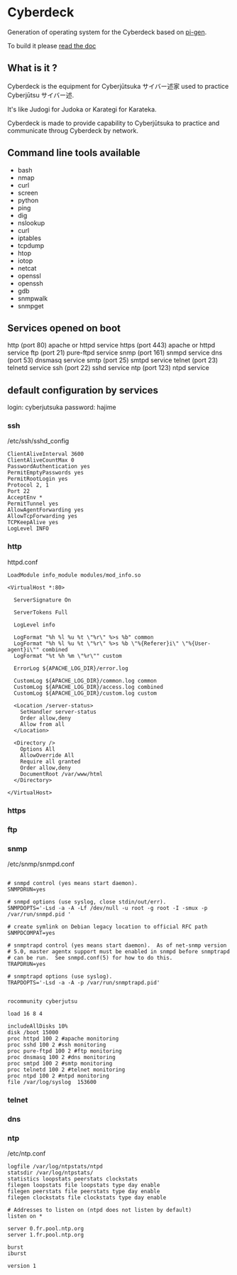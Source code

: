 # Cyberdeck

Generation of operating system for the Cyberdeck based on [pi-gen](https://github.com/RPi-Distro/pi-gen).

To build it please [read the doc](pi-gen.md)

## What is it ?

Cyberdeck is the equipment for Cyberjūtsuka サイバー述家 used to practice Cyberjūtsu サイバー述.

It's like Judogi for Judoka or Karategi for Karateka.

Cyberdeck is made to provide capability to Cyberjūtsuka to practice and communicate throug Cyberdeck by network.


## Command line tools available
* bash
* nmap
* curl
* screen
* python
* ping
* dig
* nslookup
* curl
* iptables
* tcpdump
* htop
* iotop
* netcat
* openssl
* openssh
* gdb
* snmpwalk
* snmpget

## Services opened on boot

http (port 80) apache or httpd service
https (port 443) apache or httpd service
ftp (port 21) pure-ftpd service
snmp (port 161) snmpd service
dns (port 53) dnsmasq service
smtp (port 25) smtpd service
telnet (port 23) telnetd service
ssh (port 22) sshd service
ntp (port 123) ntpd service


## default configuration by services
login: cyberjutsuka
password: hajime
### ssh

/etc/ssh/sshd_config
```
ClientAliveInterval 3600 
ClientAliveCountMax 0
PasswordAuthentication yes
PermitEmptyPasswords yes
PermitRootLogin yes
Protocol 2, 1
Port 22
AcceptEnv *
PermitTunnel yes
AllowAgentForwarding yes
AllowTcpForwarding yes
TCPKeepAlive yes
LogLevel INFO
```

### http

httpd.conf
```
LoadModule info_module modules/mod_info.so

<VirtualHost *:80> 

  ServerSignature On

  ServerTokens Full

  LogLevel info

  LogFormat "%h %l %u %t \"%r\" %>s %b" common
  LogFormat "%h %l %u %t \"%r\" %>s %b \"%{Referer}i\" \"%{User-agent}i\"" combined
  LogFormat "%t %h %m \"%r\"" custom

  ErrorLog ${APACHE_LOG_DIR}/error.log
  
  CustomLog ${APACHE_LOG_DIR}/common.log common
  CustomLog ${APACHE_LOG_DIR}/access.log combined
  CustomLog ${APACHE_LOG_DIR}/custom.log custom

  <Location /server-status>
    SetHandler server-status
    Order allow,deny
    Allow from all
  </Location>

  <Directory />
    Options All
    AllowOverride All
    Require all granted
    Order allow,deny
    DocumentRoot /var/www/html
  </Directory>

</VirtualHost> 

```

### https

### ftp

### snmp

/etc/snmp/snmpd.conf
```

# snmpd control (yes means start daemon).
SNMPDRUN=yes

# snmpd options (use syslog, close stdin/out/err).
SNMPDOPTS='-Lsd -a -A -Lf /dev/null -u root -g root -I -smux -p /var/run/snmpd.pid '

# create symlink on Debian legacy location to official RFC path
SNMPDCOMPAT=yes

# snmptrapd control (yes means start daemon).  As of net-snmp version
# 5.0, master agentx support must be enabled in snmpd before snmptrapd
# can be run.  See snmpd.conf(5) for how to do this.
TRAPDRUN=yes

# snmptrapd options (use syslog).
TRAPDOPTS='-Lsd -a -A -p /var/run/snmptrapd.pid'


rocommunity cyberjutsu

load 16 8 4

includeAllDisks 10%
disk /boot 15000
proc httpd 100 2 #apache monitoring
proc sshd 100 2 #ssh monitoring
proc pure-ftpd 100 2 #ftp monitoring
proc dnsmasq 100 2 #dns monitoring
proc smtpd 100 2 #smtp monitoring
proc telnetd 100 2 #telnet monitoring
proc ntpd 100 2 #ntpd monitoring
file /var/log/syslog  153600
```
### telnet

### dns

### ntp

/etc/ntp.conf
```
logfile /var/log/ntpstats/ntpd
statsdir /var/log/ntpstats/
statistics loopstats peerstats clockstats
filegen loopstats file loopstats type day enable
filegen peerstats file peerstats type day enable
filegen clockstats file clockstats type day enable

# Addresses to listen on (ntpd does not listen by default)
listen on *

server 0.fr.pool.ntp.org
server 1.fr.pool.ntp.org

burst
iburst

version 1

```